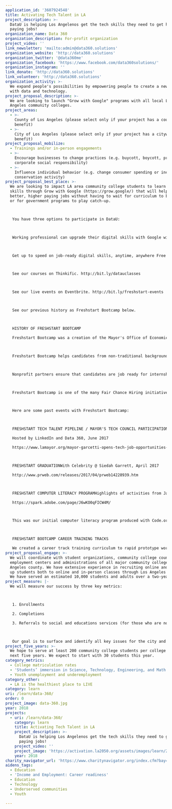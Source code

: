 ```yaml
---
application_id: '3607924548'
title: Activating Tech Talent in LA
project_description: >-
  DataU is helping Los Angelenos get the tech skills they need to get high
  paying jobs!
organization_name: Data 360
organization_description: For-profit organization
project_video: ''
link_newsletter: 'mailto:admin@data360.solutions'
organization_website: 'http://data360.solutions'
organization_twitter: '@data360me'
organization_facebook: 'https://www.facebook.com/data360solutions/'
organization_instagram: ''
link_donate: 'http://data360.solutions'
link_volunteer: 'http://data360.solutions'
organization_activity: >-
  We expand people's possibilities by empowering people to create a new future
  with data and technology.
project_proposal_description: >-
  We are looking to launch "Grow with Google" programs with all local Los
  Angeles community colleges.
project_areas:
  - >-
    County of Los Angeles (please select only if your project has a countywide
    benefit)
  - >-
    City of Los Angeles (please select only if your project has a citywide
    benefit)
project_proposal_mobilize:
  - Trainings and/or in-person engagements
  - >-
    Encourage businesses to change practices (e.g. buycott, boycott, promote
    corporate social responsibility)
  - >-
    Influence individual behavior (e.g. change consumer spending or increase
    conservation activity)
project_proposal_best_place: >-
  We are looking to impact LA area community college students to learn key tech
  skills through Grow with Google (https://grow.google/) that will help them get
  better, higher paying jobs without having to wait for curriculum to be updated
  or for government programs to play catch-up.



   You have three options to participate in DataU:



   Working professional can upgrade their digital skills with Google with the Grow with Google program. See the free courses here: http://bit.ly/growwithgoogle-skills



   Get up to speed on job-ready digital skills, anytime, anywhere Free training videos designed to prepare you for an evolving job market



   See our courses on Thinkific. http://bit.ly/datauclasses



   See our live events on Eventbrite. http://bit.ly/freshstart-events



   See our previous history as Freshstart Bootcamp below.



   HISTORY OF FRESHSTART BOOTCAMP

   Freshstart Bootcamp was a creation of the Mayor's Office of Economic Opportunity and with key feedback from Ms. Jan Perry. We are excited about the expansion of the program and look forward to collaborating with each of your WorkSource centers more deeply.



   Freshstart Bootcamp helps candidates from non-traditional backgrounds learn computer science fundamentals and develop careers in the technology industry with major corporations. Trainees — ages 16 to 60 — learn about computational thinking, algorithms, functions, conditionals, abstraction, relay programming and the internet.



   Nonprofit partners ensure that candidates are job ready for internships in companies. We are passionate and committed to providing sustainable and long-term economic opportunities for those in Los Angeles in technology using the best of technology.



   Freshstart Bootcamp is one of the many Fair Chance Hiring initiatives sponsored by the Mayor’s Office of Economic Opportunity that create employment opportunities for historically disadvantaged communities in Los Angeles.



   Here are some past events with Freshstart Bootcamp:



   FRESHSTART TECH TALENT PIPELINE / MAYOR'S TECH COUNCIL PARTICIPATION

   Hosted by LinkedIn and Data 360, June 2017

   https://www.lamayor.org/mayor-garcetti-opens-tech-job-opportunities-young-people



   FRESHSTART GRADUATIONWith Celebrity @ Siedah Garrett, April 2017

   http://www.prweb.com/releases/2017/04/prweb14228939.htm



   FRESHSTART COMPUTER LITERACY PROGRAMHighlights of activities from January 2017 to April 2017

   https://spark.adobe.com/page/J6wKO0qFICW4M/



   This was our initial computer literacy program produced with Code.org. Our websites are currently undergoing maintenance and a change with our hosting provider. They should be up around the holiday or after.



   FRESHSTART BOOTCAMP CAREER TRAINING TRACKS

   We created a career track training curriculum to rapid prototype working professionals changing careers by offering specialized training for product management, data analysis, big data and other important skills for entry level jobs in tech. See our past events at http://bit.ly/freshstart-events.
project_proposal_engage: >-
  We will coordinate with student organizations, community college counselors,
  employment centers and administrations of all major community colleges in Los
  Angeles county. We have extensive experience in recruiting online and signing
  up students both to online and in-person classes through Los Angeles county.
  We have served an estimated 10,000 students and adults over a two-year period.
project_measure: |-
  We will measure our success by three key metrics:



   1. Enrollments

   2. Completions

   3. Referrals to social and educations services (for those who are not able to complete the courses)



   Our goal is to surface and identify all key issues for the city and county of Los Angeles to understand the true and tangible barriers to gaining tech skills in the young adult population, specifically those who are enrolled at community colleges.
project_five_years: >-
  We hope to serve at least 200 community college students per college in the
  next five years. We expect to start with 30 students this year.
category_metrics:
  - College matriculation rates
  - 'Students’ immersion in Science, Technology, Engineering, and Math content'
  - Youth unemployment and underemployment
category_other:
  - LA is the healthiest place to LIVE
category: learn
uri: /learn/data-360/
order: 0
project_image: data-360.jpg
year: 2018
projects:
  - uri: /learn/data-360/
    category: learn
    title: Activating Tech Talent in LA
    project_description: >-
      DataU is helping Los Angelenos get the tech skills they need to get high
      paying jobs!
    project_video: ''
    project_image: 'https://activation.la2050.org/assets/images/learn/2048-wide/data-360.jpg'
    year: 2018
charity_navigator_url: 'https://www.charitynavigator.org/index.cfm?bay=search.profile&ein=813780149'
aidens_tags:
  - Education
  - 'Income and Employment: Career readiness'
  - Education
  - Technology
  - Underserved communities
  - Youth

---
```

